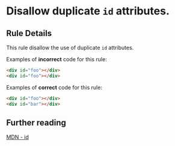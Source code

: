# Disallow duplicate `id` attributes.

## Rule Details

This rule disallow the use of duplicate `id` attributes.

Examples of **incorrect** code for this rule:

```html
<div id="foo"></div>
<div id="foo"></div>
```

Examples of **correct** code for this rule:

```html
<div id="foo"></div>
<div id="bar"></div>
```

## Further reading

[MDN - id](https://developer.mozilla.org/en-US/docs/Web/HTML/Global_attributes/id)
